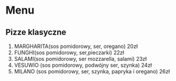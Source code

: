 # Menu

## Pizze klasyczne

1. MARGHARITA(sos pomidorowy, ser, oregano) 20zł
2. FUNGHI(sos pomidorowy, ser,pieczarki) 22zł
3. SALAMI(sos pomidorowy, ser mozzarella, salami) 23zł
4. VESUWIO (sos pomidorowy, podwójny ser, szynka) 24zł
6. MILANO (sos pomidorowy, ser, szynka, papryka i oregano) 26zł
